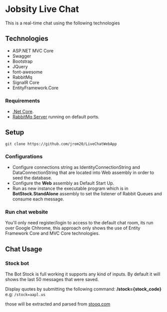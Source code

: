 # Jobsity Live Chat
This is a real-time chat using the following technologies

## Technologies
* ASP.NET MVC Core
* Swagger
* Bootstrap
* JQuery
* font-awesome
* RabbitMq
* SignalR Core
* EntityFramework.Core

### Requirements
* [.Net Core](https://dotnet.microsoft.com/download/visual-studio-sdks).
* [RabbitMq Server](https://www.rabbitmq.com/download.html) running on default ports.

## Setup
`git clone https://github.com/jrom20/LiveChatWebApp`

### Configurations
* Configure connections string as IdentityConnectionString and DataConnectionString that are located into Web assembly in order to seed the database.
* Configure the **Web** assembly as Default Start Up.
* Run as new instance the executable program which is in **BotStock.StandAlone** assembly to set the listener of Rabbit Queues and consume each message.

### Run chat website
You'll only need register/login to access to the default chat room, its run over Google Chhrome, this approach only shows the use of Entity Framework Core and MVC Core technologies.

## Chat Usage
### Stock bot
The Bot Stock is full working it supports any kind of inputs. By default it will shows the last 50 messages that were saved.

Display quotes by submitting the following command:
**/stock={stock_code}** e.g: `/stock=aapl.us`

those will be extracted and parsed from [stooq.com](https://stooq.com/)


